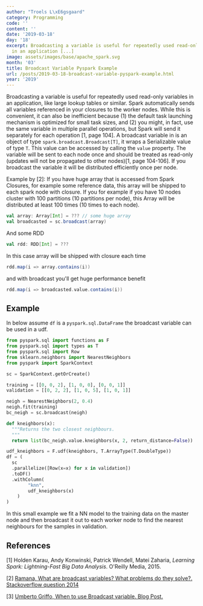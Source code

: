 ```yaml
---
author: "Troels L\xE6gsgaard"
category: Programming
code: ''
content: ''
date: '2019-03-18'
day: '18'
excerpt: Broadcasting a variable is useful for repeatedly used read-only variables
  in an application [...]
image: assets/images/base/apache_spark.svg
month: '03'
title: Broadcast Variable Pyspark Example
url: /posts/2019-03-18-broadcast-variable-pyspark-example.html
year: '2019'
---
```


Broadcasting a variable is useful for repeatedly used read-only variables in an application<!--more-->, like large lookup tables or similar. Spark automatically sends all variables referenced in your closures to the worker nodes. While this is convenient, it can also be inefficient because (1) the default task launching mechanism is optimized for small task sizes, and (2) you might, in fact, use the same variable in multiple parallel operations, but Spark will send it separately for each
operation [1, page 104]. A broadcast variable in is an object of type `spark.broadcast.Broadcast[T]`, it wraps a Serializable value of type `T`. This value can be accessed by calling the `value` property. The variable will be sent to each node once and should be treated as read-only (updates will not be propagated to other nodes)[1, page 104-106]. If you broadcast the variable it will be distributed efficiently once per node.

Example by [2]: If you have huge array that is accessed from Spark Closures, for example some reference data, this array will be shipped to each spark node with closure. If you for example if you have 10 nodes cluster with 100 partitions (10 partitions per node), this Array will be distributed at least 100 times (10 times to each node).

```scala
val array: Array[Int] = ??? // some huge array
val broadcasted = sc.broadcast(array)
```

And some RDD

```scala
val rdd: RDD[Int] = ???
```

In this case array will be shipped with closure each time

```scala
rdd.map(i => array.contains(i))
```

and with broadcast you'll get huge performance benefit

```scala
rdd.map(i => broadcasted.value.contains(i))
```


## Example

In below assume `df` is a `pyspark.sql.DataFrame` the broadcast variable can be used in a udf.

```python
from pyspark.sql import functions as F
from pyspark.sql import types as T
from pyspark.sql import Row
from sklearn.neighbors import NearestNeighbors
from pyspark import SparkContext

sc = SparkContext.getOrCreate()

training = [[0, 0, 2], [1, 0, 0], [0, 0, 1]]
validation = [[0, 2, 2], [1, 0, 5], [1, 0, 1]]

neigh = NearestNeighbors(2, 0.4)
neigh.fit(training)
bc_neigh = sc.broadcast(neigh)

def kneighbors(x):
  """Returns the two closest neighbours.
  """
  return list(bc_neigh.value.kneighbors(x, 2, return_distance=False))

udf_kneighbors = F.udf(kneighbors, T.ArrayType(T.DoubleType))
df = (
  sc
  .parallelize([Row(x=x) for x in validation])
  .toDF()
  .withColumn(
        "knn",
        udf_kneighbors(x)
    )
)
```

In this small example we fit a NN model to the training data on the master node and then broadcast it out to each worker node to find the nearest neighbours for the samples in validation.


## References

[1] Holden Karau, Andy Konwinski, Patrick Wendell, Matei Zaharia, *Learning Spark: Lightning-Fast Big Data Analysis*. O'Reilly Media, 2015.

[2] [Ramana, What are broadcast variables? What problems do they solve?. Stackoverflow question 2014](https://stackoverflow.com/questions/26884871/what-are-broadcast-variables-what-problems-do-they-solve)

[3] [Umberto Griffo, When to use Broadcast variable. Blog Post.](https://umbertogriffo.gitbooks.io/apache-spark-best-practices-and-tuning/content/when_to_use_broadcast_variable.html)

